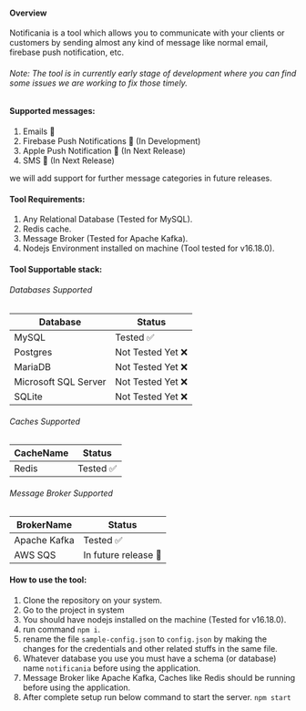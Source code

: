 #### Overview
Notificania is a tool which allows you to communicate with your clients or customers by sending almost any kind of message like normal email, firebase push notification, etc.

###### Note: The tool is in currently early stage of development where you can find some issues we are working to fix those timely.

#### Supported messages:
1. Emails 📧
2. Firebase Push Notifications 🔔  (In Development)
3. Apple Push Notification 🔔 (In Next Release)
4. SMS 💬 (In Next Release)

we will add support for further message categories in future releases.

#### Tool Requirements:
1. Any Relational Database (Tested for MySQL).
2. Redis cache.
3. Message Broker (Tested for Apache Kafka).
4. Nodejs Environment installed on machine (Tool tested for v16.18.0).

#### Tool Supportable stack:

###### Databases Supported

| Database | Status |
| -------- | ------ |
| MySQL | Tested ✅ |
| Postgres | Not Tested Yet ❌ |
| MariaDB | Not Tested Yet ❌ |
| Microsoft SQL Server | Not Tested Yet ❌ |
| SQLite | Not Tested Yet ❌ |

###### Caches Supported

| CacheName | Status |
| --------- | ------ |
| Redis | Tested ✅ |

###### Message Broker Supported

| BrokerName | Status |
| --------- | ------ |
| Apache Kafka | Tested ✅ |
| AWS SQS | In future release 🎁 |

#### How to use the tool:
1. Clone the repository on your system.
2. Go to the project in system
3. You should have nodejs installed on the machine (Tested for v16.18.0).
4. run command `npm i`.
5. rename the file `sample-config.json` to `config.json` by making the changes for the credentials and other related stuffs in the same file.
6. Whatever database you use you must have a schema (or database) name `notificania` before using the application.
7. Message Broker like Apache Kafka, Caches like Redis should be running before using the application.
8. After complete setup run below command to start the server. `npm start`
